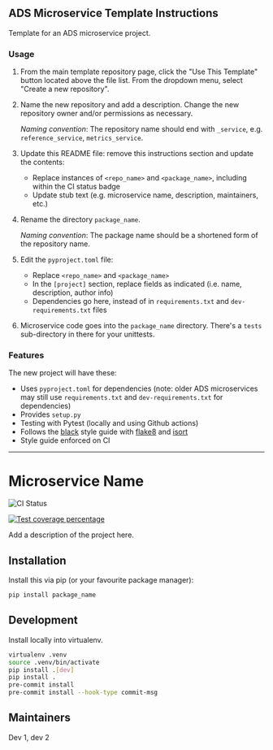 ## ADS Microservice Template Instructions

Template for an ADS microservice project.

### Usage
1. From the main template repository page, click the "Use This Template" button located above the file list. From the dropdown menu, select "Create a new repository".
2. Name the new repository and add a description. Change the new repository owner and/or permissions as necessary.

    *Naming convention*: The repository name should end with `_service`, e.g. `reference_service`, `metrics_service`.

3. Update this README file: remove this instructions section and update the contents:

    * Replace instances of `<repo_name>` and `<package_name>`, including within the CI status badge
    * Update stub text (e.g. microservice name, description, maintainers, etc.)

4. Rename the directory `package_name`.

    *Naming convention*: The package name should be a shortened form of the repository name.

5. Edit the `pyproject.toml` file:

    * Replace `<repo_name>` and `<package_name>`
    * In the `[project]` section, replace fields as indicated (i.e. name, description, author info)
    * Dependencies go here, instead of in `requirements.txt` and `dev-requirements.txt` files

6. Microservice code goes into the `package_name` directory. There's a `tests` sub-directory in there for your unittests.


### Features

The new project will have these:

- Uses `pyproject.toml` for dependencies (note: older ADS microservices may still use `requirements.txt` and `dev-requirements.txt` for dependencies)
- Provides `setup.py`
- Testing with Pytest (locally and using Github actions)
- Follows the [black] style guide with [flake8] and [isort]
- Style guide enforced on CI

[black]: https://github.com/psf/black
[flake8]: https://pypi.org/project/flake8/
[isort]: https://pypi.org/project/isort/
[pre-commit]: https://pre-commit.com/
[gh-secrets]: https://help.github.com/en/actions/configuring-and-managing-workflows/creating-and-storing-encrypted-secrets
[codecov]: https://codecov.io/
[pypi]: https://pypi.org/
[create-pat]: https://github.com/settings/tokens/new?scopes=repo

__________

# Microservice Name

<p align="center">

![CI Status](https://github.com/adsabs/<repo_name>/actions/workflows/ci.yml/badge.svg)

  <a href="https://codecov.io/gh/adsabs/<repo_name>">
    <img src="https://img.shields.io/codecov/c/github/adsabs/<repo_name>.svg?logo=codecov&logoColor=fff&style=flat-square" alt="Test coverage percentage">
  </a>
</p>

Add a description of the project here.

## Installation

Install this via pip (or your favourite package manager):

```bash
pip install package_name
```

## Development

Install locally into virtualenv.

```bash
virtualenv .venv
source .venv/bin/activate
pip install .[dev]
pip install .
pre-commit install
pre-commit install --hook-type commit-msg
```

## Maintainers

Dev 1, dev 2

